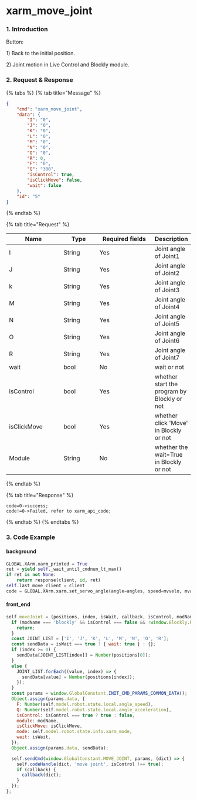 # xarm\_move\_joint

### 1. Introduction

Button:&#x20;

1\) Back to the initial position.

2\) Joint motion in Live Control and Blockly module.

### 2. Request & Response

{% tabs %}
{% tab title="Message" %}
```json
{
    "cmd": "xarm_move_joint",
    "data": {
        "I": "0",
        "J": "0",
        "K": "0",
        "L": "0",
        "M": "0",
        "N": "0",
        "O": "0",
        "R": 0,
        "F": "0",
        "Q": "300",
        "isControl": true,
        "isClickMove": false,
        "wait": false
    },
    "id": "5"
}
```
{% endtab %}

{% tab title="Request" %}
<table data-full-width="true"><thead><tr><th width="136">Name</th><th width="85">Type</th><th width="140">Required fields</th><th>Description</th></tr></thead><tbody><tr><td>I</td><td>String</td><td>Yes</td><td>Joint angle of Joint1</td></tr><tr><td>J</td><td>String</td><td>Yes</td><td>Joint angle of Joint2</td></tr><tr><td>k</td><td>String</td><td>Yes</td><td>Joint angle of Joint3</td></tr><tr><td>M</td><td>String</td><td>Yes</td><td>Joint angle of Joint4</td></tr><tr><td>N</td><td>String</td><td>Yes</td><td>Joint angle of Joint5</td></tr><tr><td>O</td><td>String</td><td>Yes</td><td>Joint angle of Joint6</td></tr><tr><td>R</td><td>String</td><td>Yes</td><td>Joint angle of Joint7</td></tr><tr><td>wait</td><td>bool</td><td>No</td><td>wait or not</td></tr><tr><td>isControl</td><td>bool</td><td>Yes</td><td>whether start the program by Blockly or not</td></tr><tr><td>isClickMove</td><td>bool</td><td>Yes</td><td>whether click 'Move' in Blockly or not</td></tr><tr><td>Module</td><td>String</td><td>No</td><td>whether the wait=True in Blockly or not</td></tr></tbody></table>
{% endtab %}

{% tab title="Response" %}
```
code=0->success;
code!=0->Failed, refer to xarm_api_code;
```
{% endtab %}
{% endtabs %}

### 3. Code Example

#### background

```python
GLOBAL.XArm.xarm_printed = True
ret = yield self._wait_until_cmdnum_lt_max()
if ret is not None:
    return response(client, id, ret)
self.last_move_client = client
code = GLOBAL.XArm.xarm.set_servo_angle(angle=angles, speed=mvvelo, mvacc=mvacc, mvtime=mvtime,is_radian=False, wait=False, radius=radius)
```

#### front\_end

```javascript
self.moveJoint = (positions, index, isWait, callback, isControl, modName, isClickMove) => {
  if (modName === 'blockly' && isControl === false && !window.Blockly.Running) {
    return;
  }
  const JOINT_LIST = ['I', 'J', 'K', 'L', 'M', 'N', 'O', 'R'];
  const sendData = isWait === true ? { wait: true } : {};
  if (index >= 0) {
    sendData[JOINT_LIST[index]] = Number(positions[0]);
  }
  else {
    JOINT_LIST.forEach((value, index) => {
      sendData[value] = Number(positions[index]);
    });
  }
  const params = window.GlobalConstant.INIT_CMD_PARAMS_COMMON_DATA();
  Object.assign(params.data, {
    F: Number(self.model.robot.state.local.angle_speed),
    Q: Number(self.model.robot.state.local.angle_acceleration),
    isControl: isControl === true ? true : false,
    module: modName,
    isClickMove: isClickMove,
    mode: self.model.robot.state.info.xarm_mode,
    wait: isWait,
  });
  Object.assign(params.data, sendData);

  self.sendCmd(window.GlobalConstant.MOVE_JOINT, params, (dict) => {
    self.codeHandle(dict, 'move joint', isControl !== true);
    if (callback) {
      callback(dict);
    }
  });
};
```
